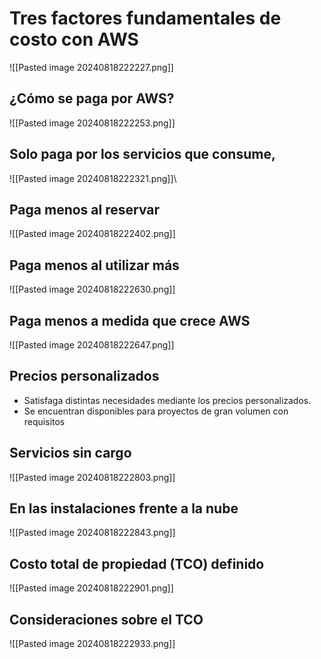 # Tres factores fundamentales de costo con AWS
![[Pasted image 20240818222227.png]]

## ¿Cómo se paga por AWS?
![[Pasted image 20240818222253.png]]

## Solo paga por los servicios que consume,
![[Pasted image 20240818222321.png]]\

## Paga menos al reservar
![[Pasted image 20240818222402.png]]

## Paga menos al utilizar más
![[Pasted image 20240818222630.png]]

## Paga menos a medida que crece AWS

![[Pasted image 20240818222647.png]]

## Precios personalizados
* Satisfaga distintas necesidades mediante los precios personalizados.
* Se encuentran disponibles para proyectos de gran volumen con requisitos

## Servicios sin cargo
![[Pasted image 20240818222803.png]]

## En las instalaciones frente a la nube
![[Pasted image 20240818222843.png]]

## Costo total de propiedad (TCO) definido
![[Pasted image 20240818222901.png]]

## Consideraciones sobre el TCO
![[Pasted image 20240818222933.png]]

